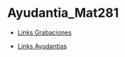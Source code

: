 # Ayudantia_Mat281

- [Links Grabaciones](https://www.youtube.com/playlist?list=PLfryy7dFAGPNIXIQrEWIQPZFq--B-OMm6)

- [Links Ayudantias](https://reuna.zoom.us/j/94695898098?pwd=eWNDVzZudkZlcUx3TjI5Y1dQWE1vdz09)
